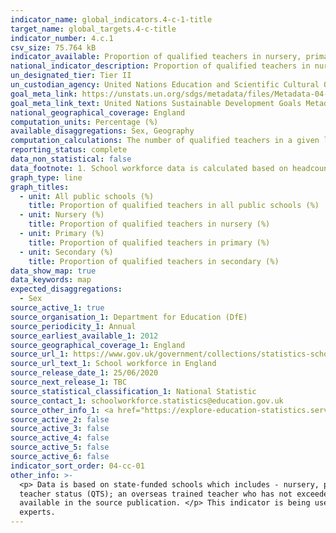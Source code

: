 ```yaml
---
indicator_name: global_indicators.4-c-1-title
target_name: global_targets.4-c-title
indicator_number: 4.c.1
csv_size: 75.764 kB
indicator_available: Proportion of qualified teachers in nursery, primary and secondary education
national_indicator_description: Proportion of qualified teachers in nursery, primary and secondary education in state-funded schools in England
un_designated_tier: Tier II
un_custodian_agency: United Nations Education and Scientific Cultural Organisation - Institute for Statistics (UNESCO-UIS)
goal_meta_link: https://unstats.un.org/sdgs/metadata/files/Metadata-04-0C-01.pdf 
goal_meta_link_text: United Nations Sustainable Development Goals Metadata (PDF 218 KB)
national_geographical_coverage: England
computation_units: Percentage (%)
available_disaggregations: Sex, Geography 
computation_calculations: The number of qualified teachers in a given level of education is expressed as a percentage of all (qualified and unqualified) teachers in that level of education.
reporting_status: complete
data_non_statistical: false
data_footnote: 1. School workforce data is calculated based on headcount. This means the figures may differ slightly from other figures available in the public domain which may use figures for the full time equivalent.
graph_type: line
graph_titles:
  - unit: All public schools (%)
    title: Proportion of qualified teachers in all public schools (%)
  - unit: Nursery (%)
    title: Proportion of qualified teachers in nursery (%)
  - unit: Primary (%)
    title: Proportion of qualified teachers in primary (%)
  - unit: Secondary (%)
    title: Proportion of qualified teachers in secondary (%)
data_show_map: true
data_keywords: map
expected_disaggregations:
  - Sex
source_active_1: true
source_organisation_1: Department for Education (DfE)
source_periodicity_1: Annual
source_earliest_available_1: 2012
source_geographical_coverage_1: England
source_url_1: https://www.gov.uk/government/collections/statistics-school-workforce
source_url_text_1: School workforce in England
source_release_date_1: 25/06/2020
source_next_release_1: TBC
source_statistical_classification_1: National Statistic
source_contact_1: schoolworkforce.statistics@education.gov.uk
source_other_info_1: <a href="https://explore-education-statistics.service.gov.uk/methodology/school-workforce-in-england-methodolgy">School Workforce in England - methodology</a>
source_active_2: false
source_active_3: false
source_active_4: false
source_active_5: false
source_active_6: false
indicator_sort_order: 04-cc-01
other_info: >-
  <p> Data is based on state-funded schools which includes - nursery, primary, secondary, special and centrally employed schools. </p> <p> The proportion of qualified teachers includes both full and part time teachers. An unqualified teacher is either a trainee working towards qualified
  teacher status (QTS); an overseas trained teacher who has not exceeded the four years they are allowed to teach without having QTS; or an instructor who has a particular skill who can be employed for so long as a qualified teacher is not available. </p> <p> More detailed information is
  available in the source publication. </p> This indicator is being used as an approximation of the UN SDG Indicator. Where possible, we will work to identify or develop UK data to meet the global indicator specification. This indicator has been identified in collaboration with topic
  experts.
---
```

